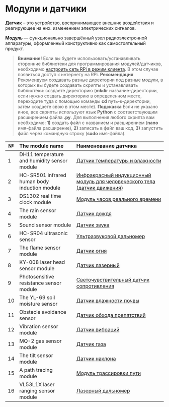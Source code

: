 # Модули и датчики

**Датчик** – это устройство, воспринимающее внешние воздействия и реагирующее на них. изменением электрических сигналов.

**Модуль** — функционально завершённый узел радиоэлектронной аппаратуры, оформленный конструктивно как самостоятельный продукт.

> **Внимание!** Если вы будете использовать/устанавливать сторонние библиотеки для программирования модулей/датчиков, необходимо [настроить сеть RPi в режим клиента](network.md). В этом случае появиться доступ к интернету на RPi. **Рекомендация** Рекомендуем создавать разные директории под разные модули, в которых вы будете создавать скрипты и устанавливать библиотеки: создаете директорию (**mkdir** название-директории, если нужно создать директорию в определенном месте, переходите туда с помощью команды **cd** путь-к-директории, затем создаете свою в этом месте). **Подсказка** Если не указано иное, все скрипты используют язык **Python** с соответствующим расширением файла **.py**. Для выполнения любого скрипта вам необходимо: **1)** создать файл с названием и расширением (**nano** имя-файла.расширение), **2)** записать в файл ваш код, **3)** запустить файл через командную строку (**sudo** имя-файла).

| №  | The module name  | Наименование датчика |
| -- |:---------------------------------| :----------------------------------|
| 1 | DH11 temperature and humidity sensor module  | [Датчик температуры и влажности](sensor_temperature.md) |
| 2 | HC-SR501 infrared human body induction module | [Инфракрасный индукционный модуль для человеческого тела (датчик движения)](module_infrared_induction.md) |
| 3 | DS1302 real time clock module | [Модуль часов реального времени](module_time.md) |
| 4 | The rain sensor module | [Датчик дождя](sensor_rain.md) |
| 5 | Sound sensor module | [Датчик звука](sensor_sound.md) |
| 6 | HC-SR04 ultrasonic sensor | [Ультразвуковой дальномер](sonar.md) |
| 7 | The flame sensor module | [Датчик огня](sensor_fire.md) |
| 8 | KY-008 laser head sensor module | [Датчик лазерный](sensor_laser.md) |
| 9 | Photosensitive resistance sensor module | [Светочувствительный датчик сопротивления](sensor_light.md) |
| 10 | The YL-69 soil moisture sensor | [Датчик влажности почвы](sensor_soil_moisture.md) |
| 11 | Obstacle avoidance sensor | [Датчик обхода препятствий](sensor_obstacle_avoidance.md) |
| 12 | Vibration sensor module | [Датчик вибраций](sensor_vibration.md) |
| 13 | MQ-2 gas sensor module | [Датчик газа](sensor_gas.md) |
| 14 | The tilt sensor module | [Датчик наклона](sensor_tilt.md) |
| 15 | A path tracing module | [Модуль трассировки пути](module_path_trace.md) |
| 16 | VL53L1X laser ranging sensor module | [Лазерный дальномер](laser.md) |
